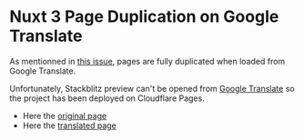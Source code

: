 # Nuxt 3 Page Duplication on Google Translate

As mentionned in [this issue](https://github.com/nuxt/nuxt/issues/26549#issuecomment-2118863146), pages are fully duplicated when loaded from Google Translate.

Unfortunately, Stackblitz preview can't be opened from [Google Translate](https://translate.google.com) so the project has been deployed on Cloudflare Pages.

* Here the [original page](https://nuxt-26549-reproduction.pages.dev/)
* Here the [translated page](https://nuxt--26549--reproduction-pages-dev.translate.goog/?_x_tr_sl=auto&_x_tr_tl=fr&_x_tr_hl=fr&_x_tr_pto=wapp&_x_tr_hist=true)
